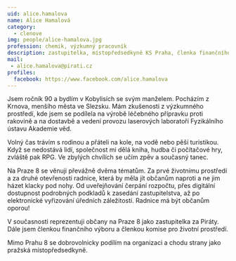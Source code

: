```yaml
---
uid: alice.hamalova
name: Alice Hamalová 
category:  
  - clenove
img: people/alice-hamalova.jpg 
profession: chemik, výzkumný pracovník
description: zastupitelka, místopředsedkyně KS Praha, členka finančního výboru ZMČP8, členka komise RMČP8 pro životní prostředí
mail: 
 - alice.hamalova@pirati.cz
profiles:
  facebook: https://www.facebook.com/alice.hamalova
---
```


Jsem ročník 90 a bydlím v Kobylisích se svým manželem. Pocházím z Krnova, menšího města ve Slezsku. Mám zkušenosti z výzkumného prostředí, kde jsem se podílela na výrobě léčebného přípravku proti rakovině a na dostavbě a vedení provozu laserových laboratoří Fyzikálního ústavu Akademie věd.

Volný čas trávím s rodinou a přáteli na kole, na vodě nebo pěší turistikou. Když se nedostává lidí, společnost mi dělá kniha, hudba či počítačové hry, zvláště pak RPG. Ve zbylých chvílích se učím zpěv a současný tanec.

Na Praze 8 se věnuji převážně dvěma tématům. Za prvé životnímu prostředí a za druhé otevřenosti radnice, která by měla jít občanům naproti a ne jim házet klacky pod nohy. Od uveřejňování čerpání rozpočtu, přes digitální dostupnost podrobných podkladů k zasedání zastupitelstva, až po elektronické vyřizování úředních záležitostí. Radnice má být občanům oporou!

V současnosti reprezentuji občany na Praze 8 jako zastupitelka za Piráty. Dále jsem členkou finančního výboru a členkou komise pro životní prostředí.

Mimo Prahu 8 se dobrovolnicky podílím na organizaci a chodu strany jako pražská místopředsedkyně.
